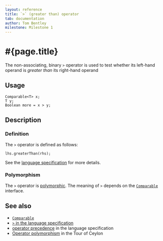 ```yaml
---
layout: reference
title: `>` (greater than) operator
tab: documentation
author: Tom Bentley
milestone: Milestone 1
---
```


# #{page.title}

The non-associating, binary `>` operator is used to test whether its left-hand 
operand is *greater than* its right-hand operand

## Usage 

    Comparable<T> x;
    T y;
    Boolean more = x > y;

## Description

### Definition

The `>` operator is defined as follows:

    lhs.greaterThan(rhs);

See the [language specification](#{site.urls.spec}#equalityandcomparisonoperators) for more details.

### Polymorphism

The `>` operator is [polymorphic](/documentation/reference/operator/operator-polymorphism). 
The meaning of `>` depends on the 
[`Comparable`](../../ceylon.language/Comparable) interface.

## See also

* [`Comparable`](../../ceylon.language/Comparable)
* [`>` in the language specification](#{site.urls.spec}#equalityandcomparisonoperators)
* [operator precedence](#{site.urls.spec}#operatorprecedence) in the 
  language specification
* [Operator polymorphism](/documentation/tour/language-module/#operator_polymorphism) 
  in the Tour of Ceylon

